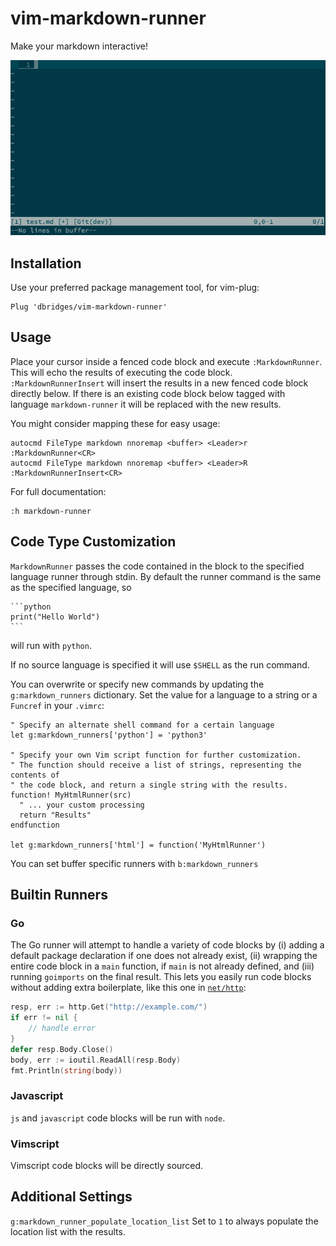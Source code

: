# vim-markdown-runner

Make your markdown interactive!

![markdown-runner-screencap](markdown-runner.gif)

## Installation

Use your preferred package management tool, for vim-plug:

```vim
Plug 'dbridges/vim-markdown-runner'
```

## Usage

Place your cursor inside a fenced code block and execute `:MarkdownRunner`. This will echo the results of executing the code block. `:MarkdownRunnerInsert` will insert the results in a new fenced code block directly below. If there is an existing code block below tagged with language `markdown-runner` it will be replaced with the new results.

You might consider mapping these for easy usage:
```vim
autocmd FileType markdown nnoremap <buffer> <Leader>r :MarkdownRunner<CR>
autocmd FileType markdown nnoremap <buffer> <Leader>R :MarkdownRunnerInsert<CR>
```

For full documentation:

```
:h markdown-runner
```

## Code Type Customization

`MarkdownRunner` passes the code contained in the block to the specified language runner through stdin. By default the runner command is the same as the specified language, so

~~~
```python
print("Hello World")
```
~~~

will run with `python`.

If no source language is specified it will use `$SHELL` as the run command.

You can overwrite or specify new commands by updating the `g:markdown_runners` dictionary. Set the value for a language to a string or a `Funcref` in your `.vimrc`:

```vim
" Specify an alternate shell command for a certain language
let g:markdown_runners['python'] = 'python3'

" Specify your own Vim script function for further customization.
" The function should receive a list of strings, representing the contents of
" the code block, and return a single string with the results.
function! MyHtmlRunner(src)
  " ... your custom processing
  return "Results"
endfunction

let g:markdown_runners['html'] = function('MyHtmlRunner')
```

You can set buffer specific runners with `b:markdown_runners`

## Builtin Runners

### Go

The Go runner will attempt to handle a variety of code blocks by (i) adding a default package declaration if one does not already exist, (ii) wrapping the entire code block in a `main` function, if `main` is not already defined, and (iii) running `goimports` on the final result. This lets you easily run code blocks without adding extra boilerplate, like this one in [`net/http`](https://golang.org/pkg/net/http/):

```go
resp, err := http.Get("http://example.com/")
if err != nil {
	// handle error
}
defer resp.Body.Close()
body, err := ioutil.ReadAll(resp.Body)
fmt.Println(string(body))
```

### Javascript

`js` and `javascript` code blocks will be run with `node`.

### Vimscript

Vimscript code blocks will be directly sourced.

## Additional Settings

`g:markdown_runner_populate_location_list` Set to `1` to always populate the location list with the results.
